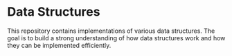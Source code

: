 # Data Structures

This repository contains implementations of various data structures. The goal is to build a strong understanding of how data structures work and how they can be implemented efficiently.
